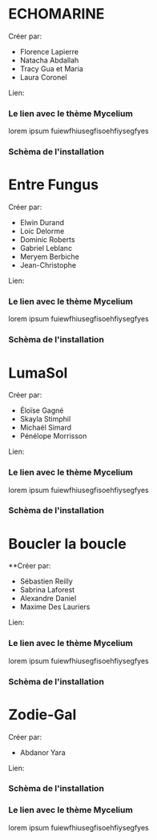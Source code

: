 # ECHOMARINE
Créer par: 
* Florence Lapierre
* Natacha Abdallah
* Tracy Gua et Maria 
* Laura Coronel

Lien:

<h3>Le lien avec le thème Mycelium</h3>
lorem ipsum fuiewfhiusegfisoehfiysegfyes

<h3>Schèma de l'installation</h3>

# Entre Fungus
Créer par: 
  * Elwin Durand
  * Loic Delorme
  * Dominic Roberts
  * Gabriel Leblanc
  * Meryem Berbiche
  * Jean-Christophe

Lien:

<h3>Le lien avec le thème Mycelium</h3>
lorem ipsum fuiewfhiusegfisoehfiysegfyes

<h3>Schèma de l'installation</h3>

# LumaSol
Créer par: 
  * Éloïse Gagné
  * Skayla Stimphil
  * Michaël Simard
  * Pénélope Morrisson

Lien:

<h3>Le lien avec le thème Mycelium</h3>
lorem ipsum fuiewfhiusegfisoehfiysegfyes

<h3>Schèma de l'installation</h3>

# Boucler la boucle
**Créer par: 
  * Sébastien Reilly
  * Sabrina Laforest
  * Alexandre Daniel
  * Maxime Des Lauriers

Lien:

<h3>Le lien avec le thème Mycelium</h3>
lorem ipsum fuiewfhiusegfisoehfiysegfyes

<h3>Schèma de l'installation</h3>

# Zodie-Gal
Créer par: 
  * Abdanor Yara

Lien:

<h3>Schèma de l'installation</h3>


<h3>Le lien avec le thème Mycelium</h3>
lorem ipsum fuiewfhiusegfisoehfiysegfyes
